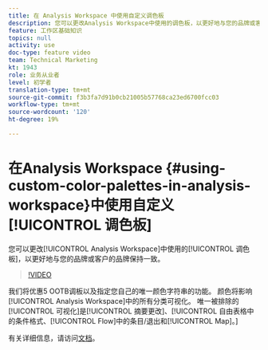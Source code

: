 ```yaml
---
title: 在 Analysis Workspace 中使用自定义调色板
description: 您可以更改Analysis Workspace中使用的调色板，以更好地与您的品牌或客户的品牌保持一致。
feature: 工作区基础知识
topics: null
activity: use
doc-type: feature video
team: Technical Marketing
kt: 1943
role: 业务从业者
level: 初学者
translation-type: tm+mt
source-git-commit: f3b3fa7d91b0cb21005b57768ca23ed6700fcc03
workflow-type: tm+mt
source-wordcount: '120'
ht-degree: 19%

---
```



# 在Analysis Workspace {#using-custom-color-palettes-in-analysis-workspace}中使用自定义[!UICONTROL 调色板]

您可以更改[!UICONTROL Analysis Workspace]中使用的[!UICONTROL 调色板]，以更好地与您的品牌或客户的品牌保持一致。

>[!VIDEO](https://video.tv.adobe.com/v/23876/?quality=12)

我们将优惠5 OOTB调板以及指定您自己的唯一颜色字符串的功能。 颜色将影响[!UICONTROL Analysis Workspace]中的所有分类可视化。 唯一被排除的[!UICONTROL 可视化]是[!UICONTROL 摘要更改]、[!UICONTROL 自由表格中的条件格式、[!UICONTROL Flow]中的条目/退出和[!UICONTROL Map]。]

有关详细信息，请访问[文档](https://marketing.adobe.com/resources/help/zh_CN/analytics/analysis-workspace/color_palettes.html)。

